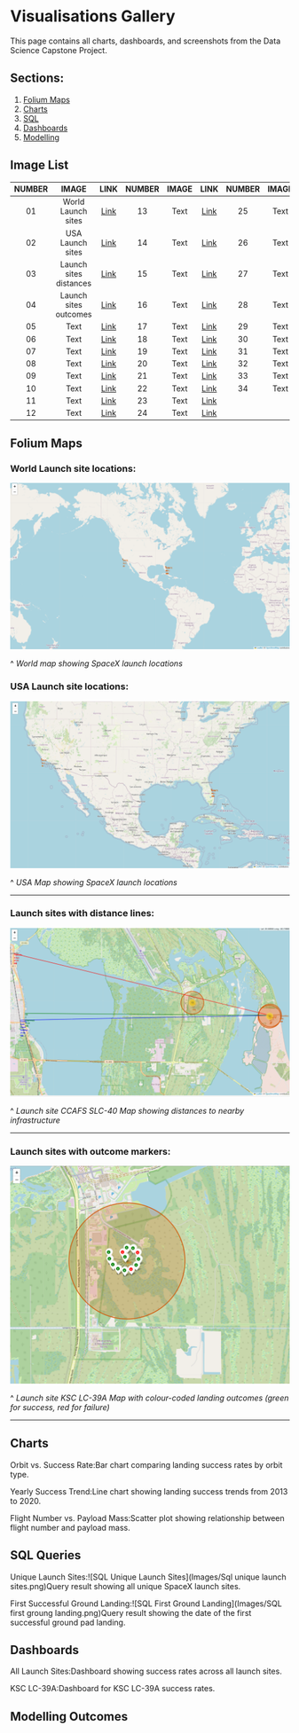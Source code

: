 # Visualisations Gallery
This page contains all charts, dashboards, and screenshots from the Data Science Capstone Project.

## Sections:
1. [Folium Maps](#Folium-Maps)
2. [Charts](#Charts)
3. [SQL](#SQL-Queries)
4. [Dashboards](#Dashboards)
5. [Modelling](#Modelling-Outcomes)
  
## Image List

| NUMBER | IMAGE | LINK | NUMBER | IMAGE | LINK | NUMBER | IMAGE | LINK |
| :----: | :---: | :--: | :----: | :---: | :--: | :----: | :---: | :--: |
| 01 | World Launch sites | [Link](#World-Launch-site-locations) | 13 | Text | [Link](#World-Launch-site-locations) | 25 | Text | [Link](#World-Launch-site-locations) |
| 02 | USA Launch sites | [Link](#USA-Launch-site-locations) | 14 | Text | [Link](#World-Launch-site-locations)| 26 | Text | [Link](#World-Launch-site-locations) |
| 03 |  Launch sites distances | [Link](#Launch-sites-with-distance-lines) | 15 | Text | [Link](#World-Launch-site-locations) | 27 | Text | [Link](#World-Launch-site-locations) |
| 04 | Launch sites outcomes | [Link](#Launch-sites-with-outcome-markers) | 16 | Text | [Link](#World-Launch-site-locations) | 28 | Text | [Link](#World-Launch-site-locations) |
| 05 | Text | [Link](#World-Launch-site-locations) | 17 | Text | [Link](#World-Launch-site-locations) | 29 | Text | [Link](#World-Launch-site-locations) |
| 06 | Text | [Link](#World-Launch-site-locations) | 18 | Text | [Link](#World-Launch-site-locations) | 30 | Text | [Link](#World-Launch-site-locations) |
| 07 | Text | [Link](#World-Launch-site-locations) | 19 | Text | [Link](#World-Launch-site-locations) | 31 | Text | [Link](#World-Launch-site-locations) |
| 08 | Text | [Link](#World-Launch-site-locations) | 20 | Text | [Link](#World-Launch-site-locations) | 32 | Text | [Link](#World-Launch-site-locations) |
| 09 | Text | [Link](#World-Launch-site-locations) | 21 | Text | [Link](#World-Launch-site-locations) | 33 | Text | [Link](#World-Launch-site-locations) |
| 10 | Text | [Link](#World-Launch-site-locations) | 22 | Text | [Link](#World-Launch-site-locations) | 34 | Text | [Link](#World-Launch-site-locations) |
| 11 | Text | [Link](#World-Launch-site-locations) | 23 | Text | [Link](#World-Launch-site-locations) |
| 12 | Text | [Link](#World-Launch-site-locations) | 24 | Text | [Link](#World-Launch-site-locations) |

## Folium Maps

### World Launch site locations:

![folium world map showing launch locations](Images/Folium/Folium_Worldmap.png)

^ *World map showing SpaceX launch locations*

### USA Launch site locations:

![folium USA map showing launch locations](Images/Folium/Folium_worldmap_markers_launchsites_zoomin.png)

^ *USA Map showing SpaceX launch locations*

---

### Launch sites with distance lines:

![folium Launch site map showing distance lines](Images/Folium/folium_maps_distance_lines.png)

^ *Launch site CCAFS SLC-40 Map showing distances to nearby infrastructure*

---

### Launch sites with outcome markers:

![folium Launch site map showing distance lines](Images/Folium/Folium_maps_outcome_markers.png)

^ *Launch site KSC LC-39A Map with colour-coded landing outcomes (green for success, red for failure)*

---

## Charts

Orbit vs. Success Rate:Bar chart comparing landing success rates by orbit type.

Yearly Success Trend:Line chart showing landing success trends from 2013 to 2020.

Flight Number vs. Payload Mass:Scatter plot showing relationship between flight number and payload mass.


## SQL Queries

Unique Launch Sites:![SQL Unique Launch Sites](Images/Sql unique launch sites.png)Query result showing all unique SpaceX launch sites.

First Successful Ground Landing:![SQL First Ground Landing](Images/SQL first groung landing.png)Query result showing the date of the first successful ground pad landing.


## Dashboards

All Launch Sites:Dashboard showing success rates across all launch sites.


KSC LC-39A:Dashboard for KSC LC-39A success rates.

## Modelling Outcomes


